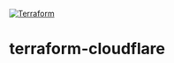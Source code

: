 [![Terraform](https://github.com/AndrzejOlender/terraform-cloudflare/actions/workflows/terraform.yml/badge.svg)](https://github.com/AndrzejOlender/terraform-cloudflare/actions/workflows/terraform.yml)
# terraform-cloudflare
